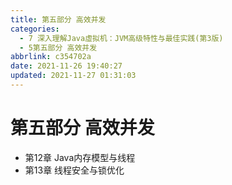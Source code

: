 ```yaml
---
title: 第五部分 高效并发
categories: 
  - 7 深入理解Java虛拟机：JVM高级特性与最佳实践(第3版)
  - 5第五部分 高效并发
abbrlink: c354702a
date: 2021-11-26 19:40:27
updated: 2021-11-27 01:31:03
---
```

# 第五部分 高效并发
- 第12章 Java内存模型与线程
- 第13章 线程安全与锁优化

